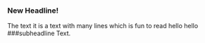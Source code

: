 ### New Headline!

The text
it is a text
with many lines
which is fun to read
hello hello
###subheadline
Text.
